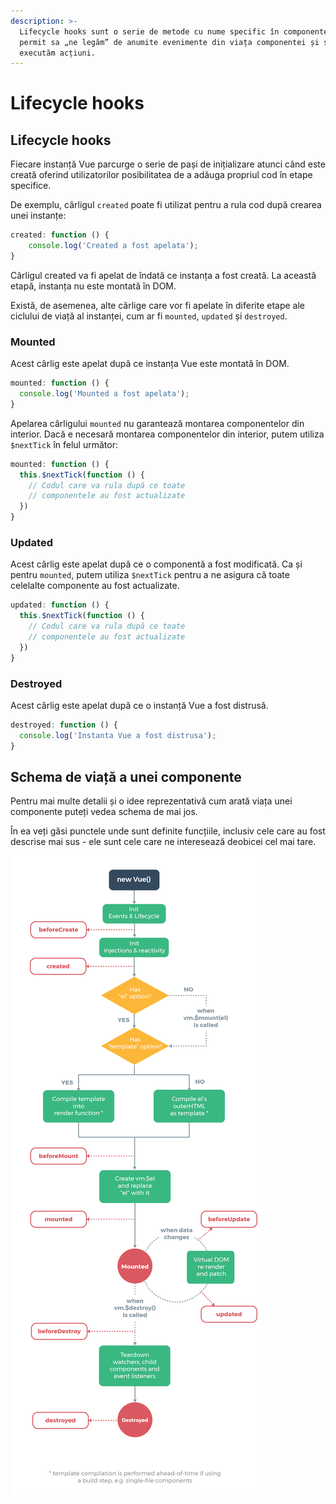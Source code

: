 ```yaml
---
description: >-
  Lifecycle hooks sunt o serie de metode cu nume specific în componente, care ne
  permit sa „ne legăm” de anumite evenimente din viața componentei și să
  executăm acțiuni.
---
```


# Lifecycle hooks

## Lifecycle hooks

Fiecare instanță Vue parcurge o serie de pași de inițializare atunci când este creată oferind utilizatorilor posibilitatea de a adăuga propriul cod în etape specifice.

De exemplu, cârligul `created` poate fi utilizat pentru a rula cod după crearea unei instanțe:

```javascript
created: function () {
    console.log('Created a fost apelata');
}
```

Cârligul created va fi apelat de îndată ce instanța a fost creată. La această etapă, instanța nu este montată în DOM.

Există, de asemenea, alte cârlige care vor fi apelate în diferite etape ale ciclului de viață al instanței, cum ar fi `mounted`, `updated` și `destroyed`.

### Mounted

Acest cârlig este apelat după ce instanța Vue este montată în DOM.

```javascript
mounted: function () {
  console.log('Mounted a fost apelata');
}
```

Apelarea cârligului `mounted` nu garantează montarea componentelor din interior. Dacă e necesară montarea componentelor din interior, putem utiliza `$nextTick` în felul următor:

```javascript
mounted: function () {
  this.$nextTick(function () {
    // Codul care va rula după ce toate
    // componentele au fost actualizate
  })
}
```

### Updated

Acest cârlig este apelat după ce o componentă a fost modificată. Ca și pentru `mounted`, putem utiliza `$nextTick` pentru a ne asigura că toate celelalte componente au fost actualizate.

```javascript
updated: function () {
  this.$nextTick(function () {
    // Codul care va rula după ce toate
    // componentele au fost actualizate
  })
}
```

### Destroyed

Acest cârlig este apelat după ce o instanță Vue a fost distrusă.

```javascript
destroyed: function () {
  console.log('Instanta Vue a fost distrusa');
}
```

## Schema de viață a unei componente

Pentru mai multe detalii și o idee reprezentativă cum arată viața unei componente puteți vedea schema de mai jos. 

În ea veți găsi punctele unde sunt definite funcțiile, inclusiv cele care au fost descrise mai sus - ele sunt cele care ne interesează deobicei cel mai tare.

![Referint&#x103; - ghidul oficial Vue.js](../../.gitbook/assets/image%20%28316%29.png)


